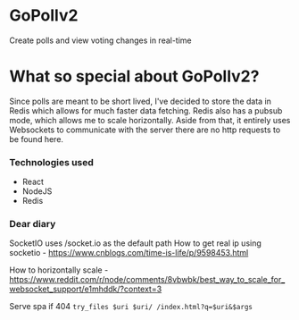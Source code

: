 # GoPollv2

Create polls and view voting changes in real-time

# What so special about GoPollv2?

Since polls are meant to be short lived, I've decided to store the data in Redis which allows for much faster data fetching. Redis also has a pubsub mode, which allows me to scale horizontally.
Aside from that, it entirely uses Websockets to communicate with the server there are no http requests to be found here.

### Technologies used

- React
- NodeJS
- Redis

### Dear diary

SocketIO uses /socket.io as the default path
How to get real ip using socketio - https://www.cnblogs.com/time-is-life/p/9598453.html

How to horizontally scale - https://www.reddit.com/r/node/comments/8vbwbk/best_way_to_scale_for_websocket_support/e1mhddk/?context=3

Serve spa if 404
`try_files $uri $uri/ /index.html?q=$uri&$args`
